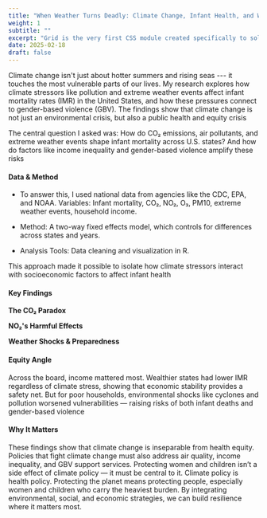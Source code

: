 ```yaml
---
title: "When Weather Turns Deadly: Climate Change, Infant Health, and Women’s Safety"
weight: 1
subtitle: ""
excerpt: "Grid is the very first CSS module created specifically to solve the layout problems we’ve all been hacking our way around for as long as we’ve been making websites."
date: 2025-02-18
draft: false
---
```


Climate change isn't just about hotter summers and rising seas --- it touches the most vulnerable parts of our lives. My research explores how climate stressors like pollution and extreme weather events affect infant mortality rates (IMR) in the United States, and how these pressures connect to gender-based violence (GBV). The findings show that climate change is not just an environmental crisis, but also a public health and equity crisis

The central question I asked was: How do CO₂ emissions, air pollutants, and extreme weather events shape infant mortality across U.S. states? And how do factors like income inequality and gender-based violence amplify these risks

#### Data & Method

-   To answer this, I used national data from agencies like the CDC, EPA, and NOAA. Variables: Infant mortality, CO₂, NO₂, O₃, PM10, extreme weather events, household income.

-   Method: A two-way fixed effects model, which controls for differences across states and years.

-   Analysis Tools: Data cleaning and visualization in R.

This approach made it possible to isolate how climate stressors interact with socioeconomic factors to affect infant health

#### Key Findings

**The CO₂ Paradox**

**NO₂'s Harmful Effects**

**Weather Shocks & Preparedness**

#### Equity Angle
Across the board, income mattered most. Wealthier states had lower IMR regardless of climate stress, showing that economic stability provides a safety net. But for poor households, environmental shocks like cyclones and pollution worsened vulnerabilities — raising risks of both infant deaths and gender-based violence
#### Why It Matters
These findings show that climate change is inseparable from health equity. Policies that fight climate change must also address air quality, income inequality, and GBV support services. Protecting women and children isn’t a side effect of climate policy — it must be central to it.
Climate policy is health policy. Protecting the planet means protecting people, especially women and children who carry the heaviest burden. By integrating environmental, social, and economic strategies, we can build resilience where it matters most.
